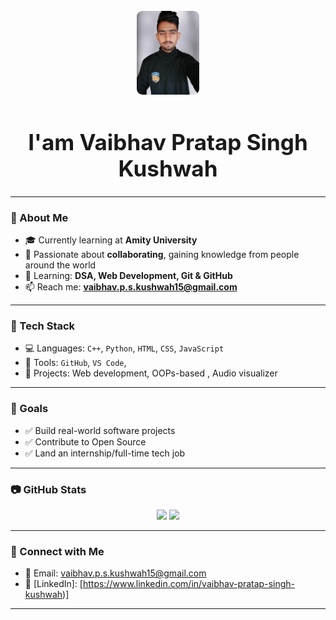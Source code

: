 



<p align="center">
  <img src="assetsbanner.png" alt="Vaibhav's GitHub Banner" width="20%" style="border: 3px solid white; border-radius: 12px;" />
  <h1 style="font-size: 2.5em"; align="center">I'am Vaibhav Pratap Singh Kushwah</h1>
</p>



---

### 🌱 About Me

- 🎓 Currently learning at **Amity University**
- 🤝 Passionate about **collaborating**, gaining knowledge from people around the world
- 🧠 Learning: **DSA, Web Development, Git & GitHub**
- 📫 Reach me: **vaibhav.p.s.kushwah15@gmail.com**

---

### 🚀 Tech Stack

- 💻 Languages: `C++`, `Python`, `HTML`, `CSS`, `JavaScript`
- 🧱 Tools:  `GitHub`, `VS Code`, 
- 🔧 Projects: Web development, OOPs-based , Audio visualizer

---

### 🎯 Goals

- ✅ Build real-world software projects
- ✅ Contribute to Open Source
- ✅ Land an internship/full-time tech job

---

### 📷 GitHub Stats

<p align="center">
  <img src="https://github-readme-stats.vercel.app/api?username=Volpes12&show_icons=true&theme=tokyonight" width="48%" />
  <img src="https://github-readme-streak-stats.herokuapp.com/?user=Volpes12&theme=tokyonight" width="48%" />
</p>

---

### 🔗 Connect with Me

- 📧 Email: [vaibhav.p.s.kushwah15@gmail.com](mailto:vaibhav.p.s.kushwah15@gmail.com)
- 🔗 [LinkedIn]: [https://www.linkedin.com/in/vaibhav-pratap-singh-kushwah)]
---

<!--
Tip: Upload your banner image as /assets/banner.png in your repository.
Then update the <img src="assets/banner.png"> line to match your file path.
-->
